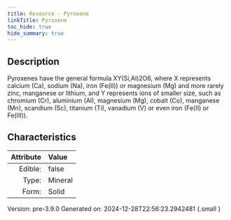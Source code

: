 ```yaml
---
title: Resource - Pyroxene
linkTitle: Pyroxene
toc_hide: true
hide_summary: true
---
```


## Description
Pyroxenes have the general formula XY(Si,Al)2O6,&#10;&#9; where X represents calcium (Ca), sodium (Na), iron (Fe(II)) or magnesium (Mg) and more rarely zinc, &#10;&#9; manganese or lithium, and Y represents ions of smaller size, such as chromium (Cr), aluminium (Al), &#10;&#9; magnesium (Mg), cobalt (Co), manganese (Mn), scandium (Sc), titanium (Ti), vanadium (V) or even &#10;&#9; iron (Fe(II) or Fe(III)). 

## Characteristics

| Attribute      | Value |
|--------:|:------|
|Edible:|false|
|Type:|Mineral|
|Form:|Solid|
 



    

Version: pre-3.9.0 Generated on: 2024-12-28T22:56:23.2942481
{.small }
